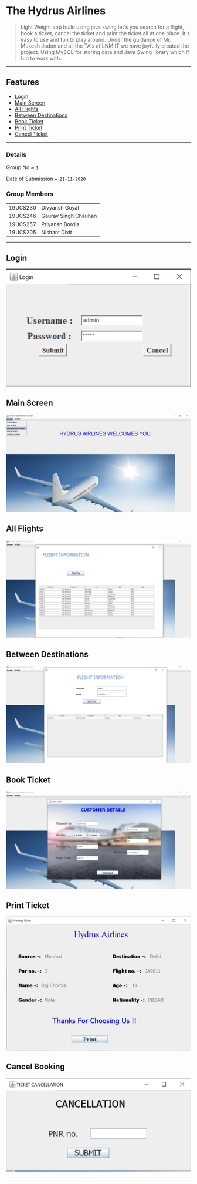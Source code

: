 # The Hydrus Airlines

> Light Weight app build using java swing let's you search for a flight, book a ticket, cancel the ticket and print the ticket all at one place. 
> It's easy to use and fun to play around. Under the guidance of Mr. Mukesh Jadon and all the TA's at LNMIIT we have joyfully created the project.
> Using MySQL for storing data and Java Swing library which if fun to work with.

<hr>

<h2>Features</h2>
<ul>
	<li><a id = "login">Login</a></li>
	<li><a href = "mainframe">Main Screen</a></li>
	<li><a href = "flights">All Flights</a></li>
	<li><a href = "flight">Between Destinations</a></li>
	<li><a href = "book">Book Ticket</a></li>
	<li><a href = "print">Print Ticket</a></li>
	<li><a href = "cancel">Cancel Ticket</a></li>
</ul>

<hr>

### Details 

Group No ~ `1`

Date of Submission ~ `21-11-2020`

### Group Members

<table>
	<tr>
		<td>19UCS230 </td> <td>Divyansh Goyal </td>		
	</tr>
	<tr>
		<td>19UCS246 </td> <td> Gaurav Singh Chauhan </td>
	</tr>
	<tr>
		<td>19UCS257 </td> <td> Priyansh Bordia </td>
	</tr>
	<tr>
		<td> 19UCS205 </td> <td> Nishant Dixit </td>
	</tr>
</table>

<hr>

<h2 id="login">Login</h2>

![login](./Screenshots/login.jpeg)

<h2 id="mainframe">Main Screen</h2>

![mainframe](./Screenshots/mainframe.jpeg)

<h2 id="flights">All Flights</h2>

![flights](./Screenshots/flights.jpeg)

<h2 id="flight">Between Destinations</h2>

![flight](./Screenshots/flight.jpeg)

<h2 id="book">Book Ticket</h2>

![book](./Screenshots/book.jpeg)

<h2 id="print">Print Ticket</h2>

![ticket](./Screenshots/print.jpeg)

<h2 id="cancel">Cancel Booking</h2>

![cancel](./Screenshots/cancel.jpeg)

<hr>